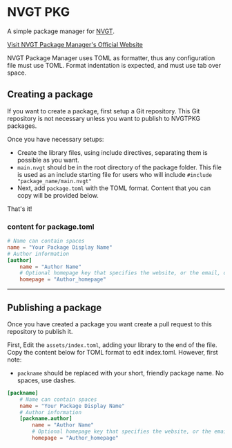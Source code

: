 # NVGT PKG
A simple package manager for [NVGT](https://nvgt.gg).

[Visit NVGT Package Manager's Official Website](https://harrymkt.github.io/nvgtpkg)

NVGT Package Manager uses TOML as formatter, thus any configuration file must use TOML. Format indentation is expected, and must use tab over space.

## Creating a package
If you want to create a package, first setup a Git repository. This Git repository is not necessary unless you want to publish to NVGTPKG packages.

Once you have necessary setups:
- Create the library files, using include directives, separating them is possible as you want.
- `main.nvgt` should be in the root directory of the package folder. This file is used as an include starting file for users who will include `#include "package_name/main.nvgt"`
- Next, add `package.toml` with the TOML format. Content that you can copy will be provided below.

That's it!

### content for package.toml
```toml
# Name can contain spaces
name = "Your Package Display Name"
# Author information
[author]
	name = "Author Name"
	# Optional homepage key that specifies the website, or the email, of the author. If it is email, start with mailto:
	homepage = "Author_homepage"
```

---

## Publishing a package
Once you have created a package you want create a pull request to this repository to publish it.

First, Edit the `assets/index.toml`, adding your library to the end of the file. Copy the content below for TOML format to edit index.toml. However, first note:
- `packname` should be replaced with your short, friendly package name. No spaces, use dashes.
```toml
[packname]
	# Name can contain spaces
	name = "Your Package Display Name"
	# Author information
	[packname.author]
		name = "Author Name"
		# Optional homepage key that specifies the website, or the email, of the author. If it is email, start with mailto:
		homepage = "Author_homepage"
```